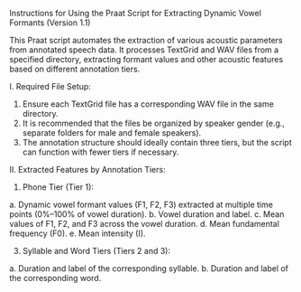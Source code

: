 Instructions for Using the Praat Script for Extracting Dynamic Vowel Formants (Version 1.1)

This Praat script automates the extraction of various acoustic parameters from annotated speech data. It processes TextGrid and WAV files from a specified directory, extracting formant values and other acoustic features based on different annotation tiers.

I. Required File Setup:
1. Ensure each TextGrid file has a corresponding WAV file in the same directory.
2. It is recommended that the files be organized by speaker gender (e.g., separate folders for male and female speakers).
3. The annotation structure should ideally contain three tiers, but the script can function with fewer tiers if necessary.
   
II. Extracted Features by Annotation Tiers:
1. Phone Tier (Tier 1):
   
a. Dynamic vowel formant values (F1, F2, F3) extracted at multiple time points (0%–100% of vowel duration).
b. Vowel duration and label.
c. Mean values of F1, F2, and F3 across the vowel duration.
d. Mean fundamental frequency (F0).
e. Mean intensity (I).

3. Syllable and Word Tiers (Tiers 2 and 3):
   
a. Duration and label of the corresponding syllable.
b. Duration and label of the corresponding word.
